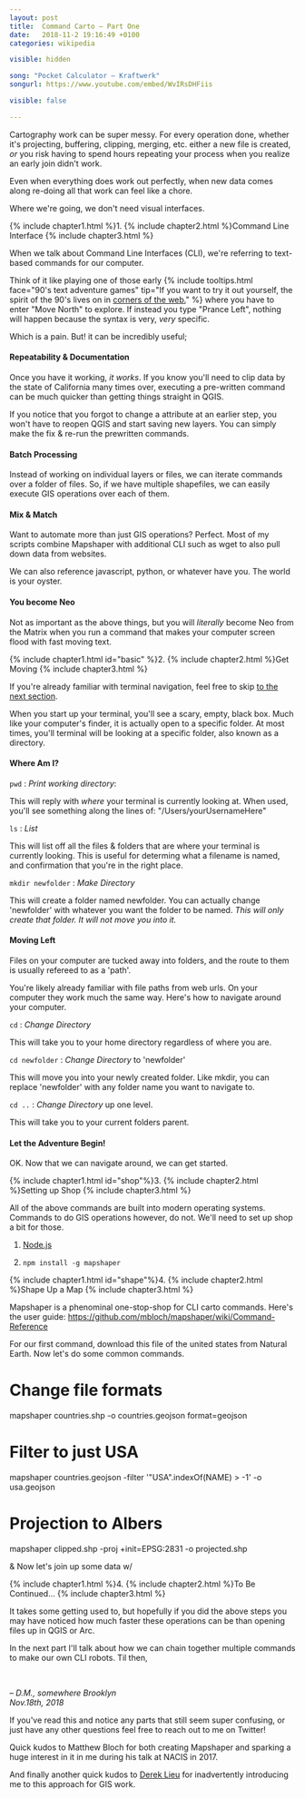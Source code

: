 ```yaml
---
layout: post
title:  Command Carto – Part One
date:   2018-11-2 19:16:49 +0100
categories: wikipedia

visible: hidden

song: "Pocket Calculator – Kraftwerk"
songurl: https://www.youtube.com/embed/WvIRsDHFiis

visible: false

---
```


Cartography work can be super messy. For every operation done, whether it's projecting, buffering, clipping, merging, etc. either a new file is created, _or_ you risk having to spend hours repeating your process when you realize an early join didn't work.

Even when everything does work out perfectly, when new data comes along re-doing all that work can feel like a chore.

Where we're going, we don't need visual interfaces.

{% include chapter1.html %}1.
{% include chapter2.html %}Command Line Interface
{% include chapter3.html %}

When we talk about Command Line Interfaces (CLI), we're referring to text-based commands for our computer. 

Think of it like playing one of those early {% include tooltips.html face="90's text adventure games" tip="If you want to try it out yourself, the spirit of the 90's lives on in <a href='https://eblong.com/zarf/zweb/dreamhold' target='_blank'>corners of the web.</a>" %} where you have to enter "Move North" to explore. If instead you type "Prance Left", nothing will happen because the syntax is very, _very_ specific.

Which is a pain. But! it can be incredibly useful;

#### Repeatability & Documentation

Once you have it working, _it works_. If you know you'll need to clip data by the state of California many times over, executing a pre-written command can be much quicker than getting things straight in QGIS.

If you notice that you forgot to change a attribute at an earlier step, you won't have to reopen QGIS and start saving new layers. You can simply make the fix & re-run the prewritten commands. 

#### Batch Processing

Instead of working on individual layers or files, we can iterate commands over a folder of files. So, if we have multiple shapefiles, we can easily execute GIS operations over each of them.

#### Mix & Match

Want to automate more than just GIS operations? Perfect. Most of my scripts combine Mapshaper with additional CLI such as wget to also pull down data from websites.

We can also reference javascript, python, or whatever have you. The world is your oyster.

#### You become Neo

Not as important as the above things, but you will _literally_ become Neo from the Matrix when you run a command that makes your computer screen flood with fast moving text.

{% include chapter1.html id="basic" %}2.
{% include chapter2.html %}Get Moving
{% include chapter3.html %}

<aside>
  If you're already familiar with terminal navigation, feel free to skip <a href="#shop">to the next section</a>.
</aside>

When you start up your terminal, you'll see a scary, empty, black box. Much like your computer's finder, it is actually open to a specific folder. At most times, you'll terminal will be looking at a specific folder, also known as a directory.

#### Where Am I?

`pwd` : _Print working directory_: 

This will reply with _where_ your terminal is currently looking at. When used, you'll see something along the lines of: "/Users/yourUsernameHere"

`ls` : _List_

This will list off all the files & folders that are where your terminal is currently looking. This is useful for determing what a filename is named, and confirmation that you're in the right place.

`mkdir newfolder` : _Make Directory_

This will create a folder named newfolder. You can actually change 'newfolder' with whatever you want the folder to be named. _This will only create that folder. It will not move you into it._

#### Moving Left

Files on your computer are tucked away into folders, and the route to them is usually refereed to as a 'path'.

You're likely already familiar with file paths from web urls. On your computer they work much the same way. Here's how to navigate around your computer.

`cd` : _Change Directory_

This will take you to your home directory regardless of where you are.

`cd newfolder` : _Change Directory_ to 'newfolder'

This will move you into your newly created folder. Like mkdir, you can replace 'newfolder' with any folder name you want to navigate to. 

`cd ..` : _Change Directory_ up one level.

This will take you to your current folders parent.

#### Let the Adventure Begin!

OK. Now that we can navigate around, we can get started.

{% include chapter1.html id="shop"%}3.
{% include chapter2.html %}Setting up Shop
{% include chapter3.html %}

All of the above commands are built into modern operating systems. Commands to do GIS operations however, do not. We'll need to set up shop a bit for those.

1. [Node.js](https://nodejs.org/en/)

2. `npm install -g mapshaper`

{% include chapter1.html id="shape"%}4.
{% include chapter2.html %}Shape Up a Map
{% include chapter3.html %}


Mapshaper is a phenominal one-stop-shop for CLI carto commands. Here's the user guide: https://github.com/mbloch/mapshaper/wiki/Command-Reference

For our first command, download this file of the united states from Natural Earth. Now let's do some common commands.

# Change file formats

mapshaper countries.shp -o countries.geojson format=geojson

# Filter to just USA

mapshaper countries.geojson -filter '"USA".indexOf(NAME) > -1' -o usa.geojson

# Projection to Albers

mapshaper clipped.shp -proj +init=EPSG:2831 -o projected.shp
 

& Now let's join up some data w/ 


{% include chapter1.html %}4.
{% include chapter2.html %}To Be Continued...
{% include chapter3.html %}

It takes some getting used to, but hopefully if you did the above steps you may have noticed how much faster these operations can be than opening files up in QGIS or Arc.

In the next part I'll talk about how we can chain together multiple commands to make our own CLI robots. Til then,

<br>

<i>– D.M., somewhere Brooklyn<br>
<span class="post-date">Nov.18th, 2018</span></i>

<div class="notes">
  <p>If you've read this and notice any parts that still seem super confusing, or just have any other questions feel free to reach out to me on Twitter!</p>
  <p>Quick kudos to Matthew Bloch for both creating Mapshaper and sparking a huge interest in it in me during his talk at NACIS in 2017.</p>
  <p>And finally another quick kudos to <a href="https://twitter.com/dereklieu">Derek Lieu</a> for inadvertently introducing me to this approach for GIS work.</p>
</div>
